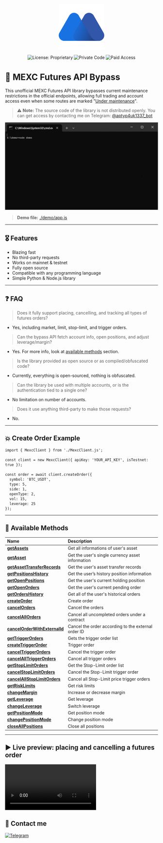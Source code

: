 <div align="center">
   <img src="https://github.com/ApTyp4uK1337/mexc-futures-api-bypass/blob/main/assets/mexc-logo.png?raw=true" height="150" width="150">

  ![License: Proprietary](https://img.shields.io/badge/license-proprietary-red)
  ![Private Code](https://img.shields.io/badge/source-private-orange)
  ![Paid Access](https://img.shields.io/badge/access-paid-blue)
</div>

<h1>🔷 MEXC Futures API Bypass</h1>

This unofficial MEXC Futures API library bypasses current maintenance restrictions in the official endpoints, allowing full trading and account access even when some routes are marked "[Under maintenance](https://mexcdevelop.github.io/apidocs/contract_v1_en/#order-under-maintenance)".

> ⚠️ **Note:** The source code of the library is not distributed openly. You can get access by contacting me on Telegram: [@aptyp4uk1337_bot](https://t.me/aptyp4uk1337_bot)

<div align="center">
  <img src="https://github.com/ApTyp4uK1337/mexc-futures-api-bypass/blob/main/assets/preview.gif?raw=true" title="Telegram">
</div>

> **Demo file:** [./demo/app.js](https://github.com/ApTyp4uK1337/mexc-futures-api-bypass/blob/main/demo/app.js)

---

<h2>🎖 Features</h2>

- Blazing fast
- No third-party requests
- Works on mainnet & testnet
- Fully open source
- Compatible with any programming language
- Simple Python & Node.js library

---

<h2>❓ FAQ</h2>

> Does it fully support placing, cancelling, and tracking all types of futures orders?
- Yes, including market, limit, stop-limit, and trigger orders.

> Can the bypass API fetch account info, open positions, and adjust leverage/margin?
- Yes. For more info, look at [available methods](#-available-methods) section.

> Is the library provided as open source or as compiled/obfuscated code?
- Currently, everything is open-sourced, nothing is obfuscated.

> Can the library be used with multiple accounts, or is the authentication tied to a single one?
- No limitation on number of accounts.

> Does it use anything third-party to make those requests?
- No.


---

<h2>💥 Create Order Example</h2>

```JS
import { MexcClient } from './MexcClient.js';

const client = new MexcClient({ apiKey: 'YOUR_API_KEY', isTestnet: true });

const order = await client.createOrder({
  symbol: 'BTC_USDT',
  type: 5,
  side: 1,
  openType: 2,
  vol: 15,
  leverage: 25
});
```

---


<h2>💼 Available Methods</h2>

<table style="width:100%">
  <thead>
    <tr>
      <th align="left">Name</th>
      <th align="left">Description</th>
    </tr>
  </thead>
  <tbody>
    <tr>
      <td><a href="https://github.com/ApTyp4uK1337/mexc-futures-api-bypass/blob/main/docs/getAssets.md"><strong>getAssets</strong></a></td>
      <td>Get all informations of user's asset</td>
    </tr>
    <tr>
      <td><a href="https://github.com/ApTyp4uK1337/mexc-futures-api-bypass/blob/main/docs/getAsset.md"><strong>getAsset</strong></a></td>
      <td>Get the user's single currency asset information</td>
    </tr>
    <tr>
      <td><a href="https://github.com/ApTyp4uK1337/mexc-futures-api-bypass/blob/main/docs/getAssetTransferRecords.md"><strong>getAssetTransferRecords</strong></a></td>
      <td>Get the user's asset transfer records</td>
    </tr>
    <tr>
      <td><a href="https://github.com/ApTyp4uK1337/mexc-futures-api-bypass/blob/main/docs/getPositionsHistory.md"><strong>getPositionsHistory</strong></a></td>
      <td>Get the user’s history position information</td>
    </tr>
    <tr>
      <td><a href="https://github.com/ApTyp4uK1337/mexc-futures-api-bypass/blob/main/docs/getOpenPositions.md"><strong>getOpenPositions</strong></a></td>
      <td>Get the user's current holding position</td>
    </tr>
    <tr>
      <td><a href="https://github.com/ApTyp4uK1337/mexc-futures-api-bypass/blob/main/docs/getOpenOrders.md"><strong>getOpenOrders</strong></a></td>
      <td>Get the user's current pending order</td>
    </tr>
    <tr>
      <td><a href="https://github.com/ApTyp4uK1337/mexc-futures-api-bypass/blob/main/docs/getOrdersHistory.md"><strong>getOrdersHistory</strong></a></td>
      <td>Get all of the user's historical orders</td>
    </tr>
    <tr>
      <td><a href="https://github.com/ApTyp4uK1337/mexc-futures-api-bypass/blob/main/docs/createOrder.md"><strong>createOrder</strong></a></td>
      <td>Create order</td>
    </tr>
    <tr>
      <td><a href="https://github.com/ApTyp4uK1337/mexc-futures-api-bypass/blob/main/docs/cancelOrders.md"><strong>cancelOrders</strong></a></td>
      <td>Cancel the orders</td>
    </tr>
    <tr>
      <td><a href="https://github.com/ApTyp4uK1337/mexc-futures-api-bypass/blob/main/docs/cancelAllOrders.md"><strong>cancelAllOrders</strong></a></td>
      <td>Cancel all uncompleted orders under a contract</td>
    </tr>
    <tr>
      <td><a href="https://github.com/ApTyp4uK1337/mexc-futures-api-bypass/blob/main/docs/cancelOrderWithExternalId.md"><strong>cancelOrderWithExternalId</strong></a></td>
      <td>Cancel the order according to the external order ID</td>
    </tr>
    <tr>
      <td><a href="https://github.com/ApTyp4uK1337/mexc-futures-api-bypass/blob/main/docs/getTriggerOrders.md"><strong>getTriggerOrders</strong></a></td>
      <td>Gets the trigger order list</td>
    </tr>
    <tr>
      <td><a href="https://github.com/ApTyp4uK1337/mexc-futures-api-bypass/blob/main/docs/createTriggerOrder.md"><strong>createTriggerOrder</strong></a></td>
      <td>Trigger order</td>
    </tr>
    <tr>
      <td><a href="https://github.com/ApTyp4uK1337/mexc-futures-api-bypass/blob/main/docs/cancelTriggerOrders.md"><strong>cancelTriggerOrders</strong></a></td>
      <td>Cancel the trigger order</td>
    </tr>
    <tr>
      <td><a href="https://github.com/ApTyp4uK1337/mexc-futures-api-bypass/blob/main/docs/cancelAllTriggerOrders.md"><strong>cancelAllTriggerOrders</strong></a></td>
      <td>Cancel all trigger orders</td>
    </tr>
    <tr>
      <td><a href="https://github.com/ApTyp4uK1337/mexc-futures-api-bypass/blob/main/docs/getStopLimitOrders.md"><strong>getStopLimitOrders</strong></a></td>
      <td>Get the Stop-Limit order list</td>
    </tr>
    <tr>
      <td><a href="https://github.com/ApTyp4uK1337/mexc-futures-api-bypass/blob/main/docs/cancelStopLimitOrders.md"><strong>cancelStopLimitOrders</strong></a></td>
      <td>Cancel the Stop-Limit trigger order</td>
    </tr>
    <tr>
      <td><a href="https://github.com/ApTyp4uK1337/mexc-futures-api-bypass/blob/main/docs/cancelAllStopLimitOrders.md"><strong>cancelAllStopLimitOrders</strong></a></td>
      <td>Cancel all Stop-Limit price trigger orders</td>
    </tr>
    <tr>
      <td><a href="https://github.com/ApTyp4uK1337/mexc-futures-api-bypass/blob/main/docs/getRiskLimits.md"><strong>getRiskLimits</strong></a></td>
      <td>Get risk limits</td>
    </tr>
    <tr>
      <td><a href="https://github.com/ApTyp4uK1337/mexc-futures-api-bypass/blob/main/docs/changeMargin.md"><strong>changeMargin</strong></a></td>
      <td>Increase or decrease margin</td>
    </tr>
    <tr>
      <td><a href="https://github.com/ApTyp4uK1337/mexc-futures-api-bypass/blob/main/docs/getLeverage.md"><strong>getLeverage</strong></a></td>
      <td>Get leverage</td>
    </tr>
    <tr>
      <td><a href="https://github.com/ApTyp4uK1337/mexc-futures-api-bypass/blob/main/docs/changeLeverage.md"><strong>changeLeverage</strong></a></td>
      <td>Switch leverage</td>
    </tr>
    <tr>
      <td><a href="https://github.com/ApTyp4uK1337/mexc-futures-api-bypass/blob/main/docs/getPositionMode.md"><strong>getPositionMode</strong></a></td>
      <td>Get position mode</td>
    </tr>
    <tr>
      <td><a href="https://github.com/ApTyp4uK1337/mexc-futures-api-bypass/blob/main/docs/changePositionMode.md"><strong>changePositionMode</strong></a></td>
      <td>Change position mode</td>
    </tr>
    <tr>
      <td><a href="https://github.com/ApTyp4uK1337/mexc-futures-api-bypass/blob/main/docs/closeAllPositions.md"><strong>closeAllPositions</strong></a></td>
      <td>Close all positions</td>
    </tr>
  </tbody>
</table>


---

## ▶ Live preview: placing and cancelling a futures order

<video src="https://github.com/user-attachments/assets/d51a6a12-a596-440e-bc3c-147ef8aad5b0" align="center">
  <!-- <img src="https://github.com/ApTyp4uK1337/mexc-futures-api-bypass/blob/main/assets/preview.gif?raw=true"> -->
  <a href="https://github.com/user-attachments/assets/d51a6a12-a596-440e-bc3c-147ef8aad5b0">👀 Watch Live Preview</a>
</video>

## 💌 Contact me

<a href="https://t.me/aptyp4uk1337_bot"><img src="https://img.shields.io/badge/Telegram-2CA5E0?logo=telegram&logoColor=white" title="Telegram"></a>
